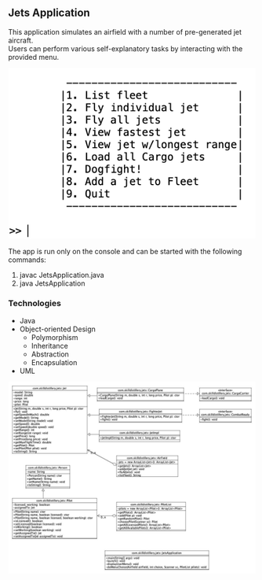 ## Jets Application
This application simulates an airfield with a number of pre-generated jet aircraft.  
Users can perform various self-explanatory tasks by interacting with the provided menu.

![User menu](https://github.com/tapparoo/JetsProject/blob/master/src/images/Jets_menu.png)

The app is run only on the console and can be started with the following commands:
1. javac JetsApplication.java
2. java JetsApplication

### Technologies
* Java
* Object-oriented Design
  * Polymorphism
  * Inheritance
  * Abstraction
  * Encapsulation
* UML


![UML diagram](https://github.com/tapparoo/JetsProject/blob/master/src/images/Jets_UML.jpg)
